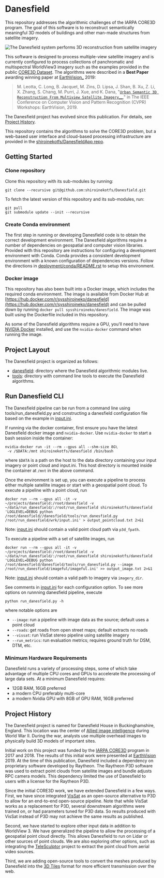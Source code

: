 
# Danesfield

This repository addresses the algorithmic challenges of the IARPA CORE3D program. The goal of this software is to reconstruct semantically meaningful 3D models of buildings and other man-made structures from satellite imagery.

![The Danesfield system performs 3D reconstruction from satellite imagery](https://github.com/shiroinekotfs/danesfield/raw/master/danesfield_system_graphic.png)

This software is designed to process multiple-view satellite imagery and is currently configured to process collections of panchromatic and multispectral WorldView3 imagery such as the examples provided in the public  [CORE3D Dataset](https://spacenet.ai/core3d/). The algorithms were described in a  **Best Paper**  awarding winning paper at [EarthVision_](https://github.com/shiroinekotfs/danesfield#id7)  2019:

> M. Leotta, C. Long, B. Jacquet, M. Zins, D. Lipsa, J. Shan, B. Xu, Z. Li, X. Zhang, S. Chang, M. Purri, J. Xue, and K. Dana, "[`Urban Semantic 3D Reconstruction From Multiview Satellite Imagery`__](https://github.com/shiroinekotfs/danesfield#id5)," in The IEEE Conference on Computer Vision and Pattern Recognition (CVPR) Workshops: EarthVision, 2019.

The Danesfield project has evolved since this publication. For details, see  [Project History](https://github.com/shiroinekotfs/danesfield#project-history).

This repository contains the algorithms to solve the CORE3D problem, but a web-based user interface and cloud-based processing infrastructure are provided in the  [shiroinekotfs/DanesfieldApp repo](https://github.com/shiroinekotfs/DanesfieldApp).

## Getting Started

### Clone repository

Clone this repository with its sub-modules by running:

```
git clone --recursive git@github.com:shiroinekotfs/Danesfield.git
```

To fetch the latest version of this repository and its sub-modules, run:

```
git pull
git submodule update --init --recursive
```

### [](https://github.com/shiroinekotfs/danesfield#create-conda-environment)Create Conda environment

The first step in running or developing Danesfield code is to obtain the correct development environment. The Danesfield algorithms require a number of dependencies on geospatial and computer vision libraries. Provided with this repository are instructions for configuring a development environment with Conda. Conda provides a consistent development environment with a known configuration of dependencies versions. Follow the directions in  [deployment/conda/README.rst](https://github.com/shiroinekotfs/danesfield/blob/master/deployment/conda/README.rst)  to setup this environment.

### [](https://github.com/shiroinekotfs/danesfield#docker-image)Docker image

This repository has also been built into a Docker image, which includes the required conda environment. The image is available from Docker Hub at  [https://hub.docker.com/r/sysshiroineko/danesfield](https://hub.docker.com/r/sysshiroineko/danesfield)  and can be pulled down by running  `docker pull sysshiroineko/danesfield`. The image was built using the Dockerfile included in this repository.

As some of the Danesfield algorithms require a GPU, you'll need to have  [NVIDIA Docker](https://github.com/NVIDIA/nvidia-docker)  installed, and use the  `nvidia-docker`  command when running the image.

## [](https://github.com/shiroinekotfs/danesfield#project-layout)Project Layout

The Danesfield project is organized as follows:

-   [danesfield](https://github.com/shiroinekotfs/danesfield/blob/master/danesfield): directory where the Danesfield algorithmic modules live.
-   [tools](https://github.com/shiroinekotfs/danesfield/blob/master/tools): directory with command line tools to execute the Danesfield algorithms.

## [](https://github.com/shiroinekotfs/danesfield#run-danesfield-cli)Run Danesfield CLI

The Danesfield pipeline can be run from a command line using tools/run_danesfield.py and constructing a danesfield configuration file based on the example in  [input.ini](https://github.com/shiroinekotfs/danesfield/blob/master/input.ini).

If running via the docker container, first ensure you have the latest Danesfield docker image and `nvidia-docker`. Use  `nvidia-docker`  to start a bash session inside the container:

```
nvidia-docker run -it --rm --gpus all --shm-size 8G\
 -v /$DATA:/mnt shiroinekotfs/danesfield /bin/bash
```

where  `$DATA`  is a path on the host to the data directory containing your input imagery or point cloud and input.ini. This host directory is mounted inside the container at  `/mnt`  in the above command.

Once the environment is set up, you can execute a pipeline to process either multiple satellite images or start with a geospatial point cloud. To execute a pipeline with a point cloud, run

```
docker run --rm --gpus all -it -v ~/projects/danesfield:/root/danesfield -v ~/data/run_danesfield/:/root/run_danesfield shiroinekotfs/danesfield 'LOGLEVEL=DEBUG python /root/danesfield//danesfield/tools/run_danesfield.py /root/run_danesfield/wrk/input.ini' > output_pointcloud.txt 2>&1
```

Note:  [input.ini](https://github.com/shiroinekotfs/danesfield/blob/master/input.ini)  should contain a valid point cloud path via  `p3d_fpath`.

To execute a pipeline with a set of satellite images, run

```
docker run --rm --gpus all -it -v ~/projects/danesfield:/root/danesfield -v ~/data/run_danesfield/:/root/run_danesfield shiroinekotfs/danesfield 'LOGLEVEL=DEBUG python /root/danesfield/danesfield/tools/run_danesfield.py --image /root/run_danesfield/imageful/imageful.ini' >> output_image.txt 2>&1
```

Note:  [input.ini](https://github.com/shiroinekotfs/danesfield/blob/master/input.ini)  should contain a valid path to imagery via  `imagery_dir`.

See comments in  [input.ini](https://github.com/shiroinekotfs/danesfield/blob/master/input.ini)  for each configuration option. To see more options on runnning danesfield pipeline, execute

```
python run_danesfield.py -h
```

where notable options are

-   `--image`: run a pipeline with image data as the source; default uses a point cloud
-   `--roads`: get roads from open street maps; default extracts no roads
-   `--vissat`: run VisSat stereo pipeline using satellite imagery
-   `--run_metrics`: run evaluation metrics; requires ground truth for DSM, DTM, etc.

### Minimum Hardware Requirements

Danesfield runs a variety of processing steps, some of which take advantage of multiple CPU cores and GPUs to accelerate the processing of large data sets. At a minimum Danesfield requires:

-   12GB RAM, 16GB preferred
-   a modern CPU preferably multi-core
-   a modern Nvidia GPU with 8GB of GPU RAM, 16GB preferred

## Project History

The Danesfield project is named for Danesfield House in Buckinghamshire, England. This location was the center of  [Allied image intelligence](https://en.wikipedia.org/wiki/RAF_Medmenham)  during World War II. During the war, analysts use multiple overhead images to physically build 3D models of important sites.

Initial work on this project was funded by the  [IARPA CORE3D](https://www.iarpa.gov/index.php/research-programs/core3d)  program in 2017 and 2018. The results of this initial work were presented at  [EarthVision](https://github.com/shiroinekotfs/danesfield#id9)  2019. At the time of this publication, Danesfield included a dependency on proprietary software developed by Raytheon. The Raytheon P3D software was used to extract point clouds from satellite images and bundle adjusts RPC camera models. This dependency limited the use of Danesfield to users with a license for the Raytheon P3D.

Since the initial CORE3D work, we have extended Danesfield in a few ways. First, we have since integrated  [VisSat](https://github.com/shiroinekotfs/danesfield#id11)  as an open-source alternative to P3D to allow for an end-to-end open-source pipeline. Note that while VisSat works as a replacement for P3D, several downstream algorithms were trained on, or had parameters tuned for P3D data. So results produced with VisSat instead of P3D may not achieve the same results as published.

Second, we have started to explore other input data in addition to WorldView 3. We have generalized the pipeline to allow the processing of a geospatial point cloud directly. This allows Danesfield to run on Lidar or other sources of point clouds. We are also exploring other options, such as integrating the  [TeleSculptor](https://telesculptor.org/)  project to extract the point cloud from aerial video sources.

Third, we are adding open-source tools to convert the meshes produced by Danesfield into the  [3D Tiles](https://www.ogc.org/standards/3DTiles/)  format for more efficient transmission over the web.
